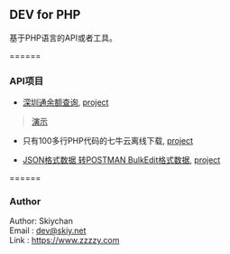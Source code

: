 ## DEV for PHP
基于PHP语言的API或者工具。

======
### API项目
- [深圳通余额查询](docs/shenzhentong.md), [project](apis/shenzhentong.php)

> [演示](http://api.oupag.com/dev/api/shenzhentong.php?cardno=328375558)
   
- 只有100多行PHP代码的七牛云离线下载, [project](files/qiniu.php)    

- [JSON格式数据 转POSTMAN BulkEdit格式数据](docs/json2bulkedit.md), [project](files/json2bulkedit.php)    

======
### Author
Author: Skiychan    
Email : dev@skiy.net    
Link  : https://www.zzzzy.com   


